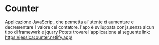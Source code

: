# Counter
Applicazione JavaScript, che permetta all'utente di aumentare e decrementare il valore del contatore. l'app è sviluppata con js,senza alcun tipo di framework e jquery
Potete trovare l'applicazione al seguente link: https://jessicacounter.netlify.app/ 
